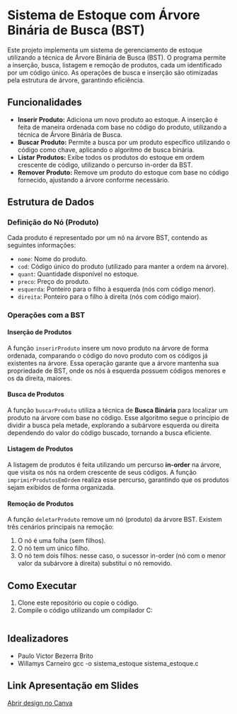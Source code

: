# Sistema de Estoque com Árvore Binária de Busca (BST)

Este projeto implementa um sistema de gerenciamento de estoque utilizando a técnica de Árvore Binária de Busca (BST). O programa permite a inserção, busca, listagem e remoção de produtos, cada um identificado por um código único. As operações de busca e inserção são otimizadas pela estrutura de árvore, garantindo eficiência.

## Funcionalidades

- **Inserir Produto:** Adiciona um novo produto ao estoque. A inserção é feita de maneira ordenada com base no código do produto, utilizando a técnica de Árvore Binária de Busca.
- **Buscar Produto:** Permite a busca por um produto específico utilizando o código como chave, aplicando o algoritmo de busca binária.
- **Listar Produtos:** Exibe todos os produtos do estoque em ordem crescente de código, utilizando o percurso in-order da BST.
- **Remover Produto:** Remove um produto do estoque com base no código fornecido, ajustando a árvore conforme necessário.
  
## Estrutura de Dados

### Definição do Nó (Produto)

Cada produto é representado por um nó na árvore BST, contendo as seguintes informações:

- `nome`: Nome do produto.
- `cod`: Código único do produto (utilizado para manter a ordem na árvore).
- `quant`: Quantidade disponível no estoque.
- `preco`: Preço do produto.
- `esquerda`: Ponteiro para o filho à esquerda (nós com código menor).
- `direita`: Ponteiro para o filho à direita (nós com código maior).

### Operações com a BST

#### Inserção de Produtos

A função `inserirProduto` insere um novo produto na árvore de forma ordenada, comparando o código do novo produto com os códigos já existentes na árvore. Essa operação garante que a árvore mantenha sua propriedade de BST, onde os nós à esquerda possuem códigos menores e os da direita, maiores.

#### Busca de Produtos

A função `buscarProduto` utiliza a técnica de **Busca Binária** para localizar um produto na árvore com base no código. Esse algoritmo segue o princípio de dividir a busca pela metade, explorando a subárvore esquerda ou direita dependendo do valor do código buscado, tornando a busca eficiente.

#### Listagem de Produtos

A listagem de produtos é feita utilizando um percurso **in-order** na árvore, que visita os nós na ordem crescente de seus códigos. A função `imprimirProdutosEmOrdem` realiza esse percurso, garantindo que os produtos sejam exibidos de forma organizada.

#### Remoção de Produtos

A função `deletarProduto` remove um nó (produto) da árvore BST. Existem três cenários principais na remoção:
1. O nó é uma folha (sem filhos).
2. O nó tem um único filho.
3. O nó tem dois filhos: nesse caso, o sucessor in-order (nó com o menor valor da subárvore à direita) substitui o nó removido.

## Como Executar

1. Clone este repositório ou copie o código.
2. Compile o código utilizando um compilador C:
   ```bash

## Idealizadores 

- Paulo Victor Bezerra Brito
- Willamys Carneiro
   gcc -o sistema_estoque sistema_estoque.c

## Link Apresentação em Slides

[Abrir design no Canva](https://www.canva.com/design/DAGTyoeA5gE/-sGXZl1cvdbF3OT1OTGvxA/edit?utm_content=DAGTyoeA5gE&utm_campaign=designshare&utm_medium=link2&utm_source=sharebutton)

